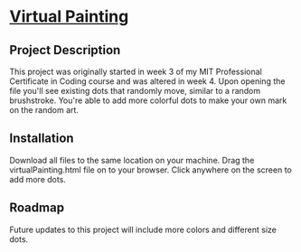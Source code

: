 # <a href="https://github.com/akabor/virtual-painting">Virtual Painting</a>

## Project Description

This project was originally started in week 3 of my MIT Professional Certificate in Coding course and was altered in week 4. Upon opening the file you'll see existing dots that randomly move, similar to a random brushstroke. You're able to add more colorful dots to make your own mark on the random art.

## Installation

Download all files to the same location on your machine. Drag the virtualPainting.html file on to your browser. Click anywhere on the screen to add more dots.

## Roadmap

Future updates to this project will include more colors and different size dots.
